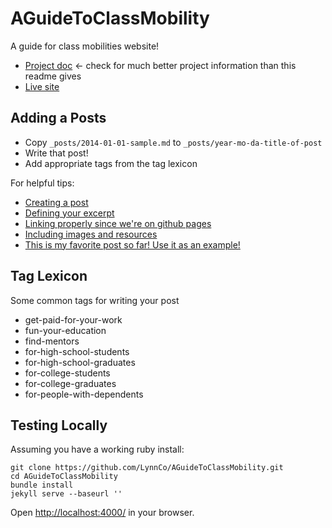 # AGuideToClassMobility

A guide for class mobilities website!

* [Project doc](https://docs.google.com/document/d/11rl--pGXUjwZCk99Uypd9zCyDP7056BDkkxhazYuFz8/edit) <- check for much better project information than this readme gives
* [Live site](http://lynnco.github.io/AGuideToClassMobility/)

## Adding a Posts

* Copy `_posts/2014-01-01-sample.md` to `_posts/year-mo-da-title-of-post`
* Write that post!
* Add appropriate tags from the tag lexicon

For helpful tips:

* [Creating a post](http://jekyllrb.com/docs/posts/#creating_post_files)
* [Defining your excerpt](http://jekyllrb.com/docs/posts/#post_excerpts)
* [Linking properly since we're on github pages](http://jekyllrb.com/docs/github-pages/#project_page_url_structure)
* [Including images and resources](http://jekyllrb.com/docs/posts/#including_images_and_resources)
* [This is my favorite post so far! Use it as an example!](http://lynnco.github.io/AGuideToClassMobility/2014/01/01/howtogetinterviewsintech.html)

## Tag Lexicon
Some common tags for writing your post

* get-paid-for-your-work
* fun-your-education
* find-mentors
* for-high-school-students
* for-high-school-graduates
* for-college-students
* for-college-graduates
* for-people-with-dependents

## Testing Locally

Assuming you have a working ruby install:

    git clone https://github.com/LynnCo/AGuideToClassMobility.git
    cd AGuideToClassMobility
    bundle install
    jekyll serve --baseurl ''

Open [http://localhost:4000/](http://localhost:4000) in your browser.
